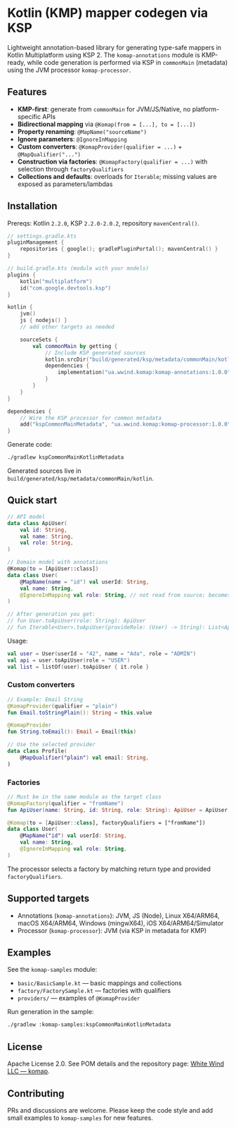# Kotlin (KMP) mapper codegen via KSP

Lightweight annotation-based library for generating type-safe mappers in Kotlin Multiplatform using KSP 2. The
`komap-annotations` module is KMP-ready, while code generation is performed via KSP in `commonMain` (metadata) using the
JVM processor `komap-processor`.

## Features

- **KMP-first**: generate from `commonMain` for JVM/JS/Native, no platform-specific APIs
- **Bidirectional mapping** via `@Komap(from = [...], to = [...])`
- **Property renaming**: `@MapName("sourceName")`
- **Ignore parameters**: `@IgnoreInMapping`
- **Custom converters**: `@KomapProvider(qualifier = ...)` + `@MapQualifier("...")`
- **Construction via factories**: `@KomapFactory(qualifier = ...)` with selection through `factoryQualifiers`
- **Collections and defaults**: overloads for `Iterable`; missing values are exposed as parameters/lambdas

## Installation

Prereqs: Kotlin `2.2.0`, KSP `2.2.0-2.0.2`, repository `mavenCentral()`.

```kotlin
// settings.gradle.kts
pluginManagement {
    repositories { google(); gradlePluginPortal(); mavenCentral() }
}
```

```kotlin
// build.gradle.kts (module with your models)
plugins {
    kotlin("multiplatform")
    id("com.google.devtools.ksp")
}

kotlin {
    jvm()
    js { nodejs() }
    // add other targets as needed

    sourceSets {
        val commonMain by getting {
            // Include KSP generated sources
            kotlin.srcDir("build/generated/ksp/metadata/commonMain/kotlin")
            dependencies {
                implementation("ua.wwind.komap:komap-annotations:1.0.0")
            }
        }
    }
}

dependencies {
    // Wire the KSP processor for common metadata
    add("kspCommonMainMetadata", "ua.wwind.komap:komap-processor:1.0.0")
}
```

Generate code:

```bash
./gradlew kspCommonMainKotlinMetadata
```

Generated sources live in `build/generated/ksp/metadata/commonMain/kotlin`.

## Quick start

```kotlin
// API model
data class ApiUser(
    val id: String,
    val name: String,
    val role: String,
)

// Domain model with annotations
@Komap(to = [ApiUser::class])
data class User(
    @MapName(name = "id") val userId: String,
    val name: String,
    @IgnoreInMapping val role: String, // not read from source; becomes a mapper parameter
)

// After generation you get:
// fun User.toApiUser(role: String): ApiUser
// fun Iterable<User>.toApiUser(provideRole: (User) -> String): List<ApiUser>
```

Usage:

```kotlin
val user = User(userId = "42", name = "Ada", role = "ADMIN")
val api = user.toApiUser(role = "USER")
val list = listOf(user).toApiUser { it.role }
```

### Custom converters

```kotlin
// Example: Email String
@KomapProvider(qualifier = "plain")
fun Email.toStringPlain(): String = this.value

@KomapProvider
fun String.toEmail(): Email = Email(this)

// Use the selected provider
data class Profile(
    @MapQualifier("plain") val email: String,
)
```

### Factories

```kotlin
// Must be in the same module as the target class
@KomapFactory(qualifier = "fromName")
fun ApiUser(name: String, id: String, role: String): ApiUser = ApiUser(id, name, role)

@Komap(to = [ApiUser::class], factoryQualifiers = ["fromName"])
data class User(
    @MapName("id") val userId: String,
    val name: String,
    @IgnoreInMapping val role: String,
)
```

The processor selects a factory by matching return type and provided `factoryQualifiers`.

## Supported targets

- Annotations (`komap-annotations`): JVM, JS (Node), Linux X64/ARM64, macOS X64/ARM64, Windows (mingwX64), iOS
  X64/ARM64/Simulator
- Processor (`komap-processor`): JVM (via KSP in metadata for KMP)

## Examples

See the `komap-samples` module:

- `basic/BasicSample.kt` — basic mappings and collections
- `factory/FactorySample.kt` — factories with qualifiers
- `providers/` — examples of `@KomapProvider`

Run generation in the sample:

```bash
./gradlew :komap-samples:kspCommonMainKotlinMetadata
```

## License

Apache License 2.0. See POM details and the repository
page: [White Wind LLC — komap](https://github.com/White-Wind-LLC/komap).

## Contributing

PRs and discussions are welcome. Please keep the code style and add small examples to `komap-samples` for new features.
